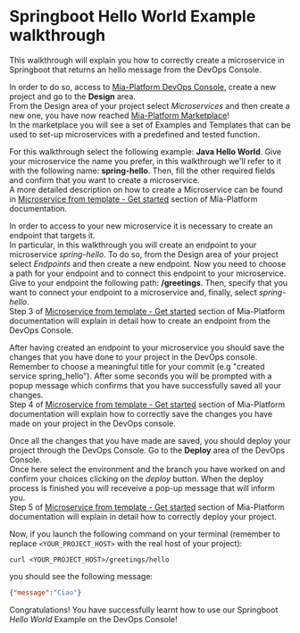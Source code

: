 # Springboot Hello World Example walkthrough

This walkthrough will explain you how to correctly create a microservice in Springboot that returns an hello message from the DevOps Console.

In order to do so, access to [Mia-Platform DevOps Console](https://console.cloud.mia-platform.eu/login), create a new project and go to the **Design** area.  
From the Design area of your project select _Microservices_ and then create a new one, you have now reached [Mia-Platform Marketplace](https://docs.mia-platform.eu/development_suite/api-console/api-design/marketplace/)!  
In the marketplace you will see a set of Examples and Templates that can be used to set-up microservices with a predefined and tested function.  

For this walkthrough select the following example: **Java Hello World**.
Give your microservice the name you prefer, in this walkthrough we'll refer to it with the following name: **spring-hello**. Then, fill the other required fields and confirm that you want to create a microservice.  
A more detailed description on how to create a Microservice can be found in [Microservice from template - Get started](https://docs.mia-platform.eu/development_suite/api-console/api-design/custom_microservice_get_started/#2-service-creation) section of Mia-Platform documentation.

In order to access to your new microservice it is necessary to create an endpoint that targets it.  
In particular, in this walkthrough you will create an endpoint to your microservice *spring-hello*. To do so, from the Design area of your project select _Endpoints_ and then create a new endpoint.
Now you need to choose a path for your endpoint and to connect this endpoint to your microservice. Give to your endpoint the following path: **/greetings**. Then, specify that you want to connect your endpoint to a microservice and, finally, select *spring-hello*.  
Step 3 of [Microservice from template - Get started](https://docs.mia-platform.eu/development_suite/api-console/api-design/custom_microservice_get_started/#3-creating-the-endpoint) section of Mia-Platform documentation will explain in detail how to create an endpoint from the DevOps Console.

After having created an endpoint to your microservice you should save the changes that you have done to your project in the DevOps console.  
Remember to choose a meaningful title for your commit (e.g "created service spring_hello"). After some seconds you will be prompted with a popup message which confirms that you have successfully saved all your changes.  
Step 4 of [Microservice from template - Get started](https://docs.mia-platform.eu/development_suite/api-console/api-design/custom_microservice_get_started/#4-save-the-project) section of Mia-Platform documentation will explain how to correctly save the changes you have made on your project in the DevOps console.

Once all the changes that you have made are saved, you should deploy your project through the DevOps Console. Go to the **Deploy** area of the DevOps Console.  
Once here select the environment and the branch you have worked on and confirm your choices clicking on the *deploy* button. When the deploy process is finished you will receveive a pop-up message that will inform you.  
Step 5 of [Microservice from template - Get started](https://docs.mia-platform.eu/development_suite/api-console/api-design/custom_microservice_get_started/#5-deploy-the-project-through-the-api-console) section of Mia-Platform documentation will explain in detail how to correctly deploy your project.

Now, if you launch the following command on your terminal (remember to replace `<YOUR_PROJECT_HOST>` with the real host of your project):

```shell
curl <YOUR_PROJECT_HOST>/greetings/hello
```

you should see the following message:

```json
{"message":"Ciao"}
```

Congratulations! You have successfully learnt how to use our Springboot _Hello World_ Example on the DevOps Console!
